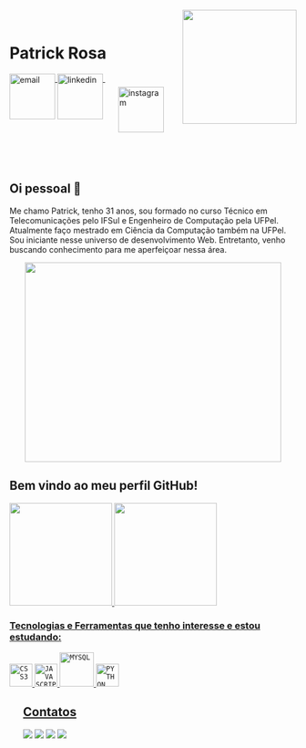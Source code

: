 <img align="right" width="200px" style="margin-top:-20px" src="https://user-images.githubusercontent.com/91095083/208327733-af39bbfa-1adf-4ffb-874e-5572011e582a.png">


<div dsplay="inline-block">
 
 <h1 align="left">Patrick Rosa</h1>
 
 <a href="mailto:patrickrosa637@gmail.com" target="_blank">
    <img width="80px" src="https://user-images.githubusercontent.com/91095083/208329790-8a1cb8bc-98e7-467c-acd9-d31fa4326ba9.png" alt="email" style="vertical-align:top;">
 </a>
 <a href="https://www.linkedin.com/in/patrickrosas/" target="_blank">
    <img width="80px" src="https://user-images.githubusercontent.com/91095083/208329250-301cf94f-b3f4-4caf-8d32-1e2de7b8550f.png" alt="linkedin" style="vertical-align:top;">
 </a>
 <a href="https://www.instagram.com/dev.novato/" target="_blank">
    <img align="rigth" width="80px" src="https://user-images.githubusercontent.com/91095083/208329251-b33e5c46-8925-4d80-991f-6101ec5a9a75.png" alt="instagram" style="vertical-align:top; padding:23px;">
  </a>
</div>
</br>
</br>


## Oi pessoal 👋
Me chamo Patrick, tenho 31 anos, sou formado no curso Técnico em Telecomunicações pelo IFSul e Engenheiro de Computação pela UFPel. Atualmente faço mestrado em Ciência da Computação também na UFPel. Sou iniciante nesse universo de desenvolvimento Web. Entretanto, venho buscando conhecimento para me aperfeiçoar nessa área.


<div align="center" >
<img width="450px" height="350px" src="https://media1.tenor.com/m/QEQqoAyqJbEAAAAC/hi-patrick.gif">
</a>
</div>




<h2><strong>Bem vindo ao meu perfil GitHub!</strong></h2> 
<div>



<a href="https://github.com/PatrickRosa1">
<img loading="lazy" height="180em" src="https://github-readme-stats.vercel.app/api/top-langs/?username=PatrickRosa1&layout=compact&langs_count=7&theme=dracula"/>
<img loading="lazy" height="180em" src="https://github-readme-stats.vercel.app/api?username=PatrickRosa1&show_icons=true&theme=dracula&include_all_commits=true&count_private=true"/>
</div>

###  Tecnologias e Ferramentas que tenho interesse e estou estudando: 
<code><img width="40px" src="https://user-images.githubusercontent.com/91095083/208446559-f2e29653-c012-44f2-9664-194d4e1ad8ef.png" title = "CSS3"/></code>
<code><img width="40px" src="https://user-images.githubusercontent.com/91095083/208446556-f5f01e1e-f7b0-4028-a116-635cbe8f80c5.png" title = "JAVASCRIPT"/></code>
<code><img width="60px" src="https://user-images.githubusercontent.com/91095083/208446546-62e403db-f6c6-4da9-b01f-82dc78a035e0.png" title = "MYSQL"/></code>
<code><img width="40px" src="https://user-images.githubusercontent.com/91095083/208446554-00517c5b-f1b0-4674-8f5e-756349e09c3e.png" title = "PYTHON"/></code>
<br>
<ul>



<h2>Contatos</h2>
<div>
<a href="https://www.youtube.com/channel/UCrjpTSBnnrAAbH3Eo8VPAWA" target="_blank"><img loading="lazy" src="https://img.shields.io/badge/YouTube-FF0000?style=for-the-badge&logo=youtube&logoColor=white" target="_blank"></a>
<a href="https://www.instagram.com/dev.novato/" target="_blank"><img loading="lazy" src="https://img.shields.io/badge/-Instagram-%23E4405F?style=for-the-badge&logo=instagram&logoColor=white" target="_blank"></a>
<a href = "mailto:patrickrosa637@gmail.com"><img loading="lazy" src="https://img.shields.io/badge/Gmail-D14836?style=for-the-badge&logo=gmail&logoColor=white" target="_blank"></a>
<a href="https://www.linkedin.com/in/patrickrosas/" target="_blank"><img loading="lazy" src="https://img.shields.io/badge/-LinkedIn-%230077B5?style=for-the-badge&logo=linkedin&logoColor=white" target="_blank"></a>   
</div>


